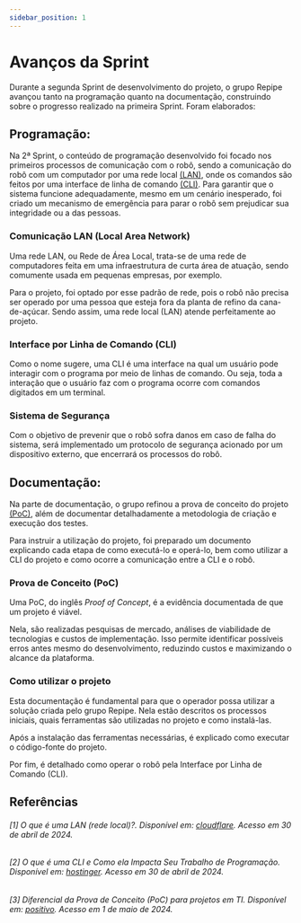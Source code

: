 ```yaml
---
sidebar_position: 1
---
```


# Avanços da Sprint

Durante a segunda Sprint de desenvolvimento do projeto, o grupo Repipe avançou tanto na programação quanto na documentação, construindo sobre o progresso realizado na primeira Sprint. Foram elaborados:

## Programação:

Na 2ª Sprint, o conteúdo de programação desenvolvido foi focado nos primeiros processos de comunicação com o robô, sendo a comunicação do robô com um computador por uma rede local [(LAN)](#1-o-que-é-uma-lan-rede-local-disponível-em--cloudflare-acesso-em-30-de-abril-de-2024), onde os comandos são feitos por uma interface de linha de comando [(CLI)](#2-o-que-é-uma-cli-e-como-ela-impacta-seu-trabalho-de-programação-disponível-em-hostinger). Para garantir que o sistema funcione adequadamente, mesmo em um cenário inesperado, foi criado um mecanismo de emergência para parar o robô sem prejudicar sua integridade ou a das pessoas.

### Comunicação LAN (Local Area Network)

Uma rede LAN, ou Rede de Área Local, trata-se de uma rede de computadores feita em uma infraestrutura de curta área de atuação, sendo comumente usada em pequenas empresas, por exemplo.

Para o projeto, foi optado por esse padrão de rede, pois o robô não precisa ser operado por uma pessoa que esteja fora da planta de refino da cana-de-açúcar. Sendo assim, uma rede local (LAN) atende perfeitamente ao projeto.

### Interface por Linha de Comando (CLI)

Como o nome sugere, uma CLI é uma interface na qual um usuário pode interagir com o programa por meio de linhas de comando. Ou seja, toda a interação que o usuário faz com o programa ocorre com comandos digitados em um terminal.

### Sistema de Segurança

Com o objetivo de prevenir que o robô sofra danos em caso de falha do sistema, será implementado um protocolo de segurança acionado por um dispositivo externo, que encerrará os processos do robô.

## Documentação:

Na parte de documentação, o grupo refinou a prova de conceito do projeto [(PoC)](#3-diferencial-da-prova-de-conceito-poc-para-projetos-em-ti-disponível-em-positivo-acesso-em-1-de-maio-de-2024), além de documentar detalhadamente a metodologia de criação e execução dos testes.

Para instruir a utilização do projeto, foi preparado um documento explicando cada etapa de como executá-lo e operá-lo, bem como utilizar a CLI do projeto e como ocorre a comunicação entre a CLI e o robô.

### Prova de Conceito (PoC)

Uma PoC, do inglês *Proof of Concept*, é a evidência documentada de que um projeto é viável.

Nela, são realizadas pesquisas de mercado, análises de viabilidade de tecnologias e custos de implementação. Isso permite identificar possíveis erros antes mesmo do desenvolvimento, reduzindo custos e maximizando o alcance da plataforma.

### Como utilizar o projeto

Esta documentação é fundamental para que o operador possa utilizar a solução criada pelo grupo Repipe. Nela estão descritos os processos iniciais, quais ferramentas são utilizadas no projeto e como instalá-las.

Após a instalação das ferramentas necessárias, é explicado como executar o código-fonte do projeto.

Por fim, é detalhado como operar o robô pela Interface por Linha de Comando (CLI).

## Referências

###### [1] O que é uma LAN (rede local)?. Disponível em: [cloudflare](https://www.cloudflare.com/pt-br/learning/network-layer/what-is-a-lan/). Acesso em 30 de abril de 2024.

###### [2] O que é uma CLI e Como ela Impacta Seu Trabalho de Programação. Disponível em: [hostinger](https://www.hostinger.com.br/tutoriais/o-que-e-cli). Acesso em 30 de abril de 2024.

###### [3] Diferencial da Prova de Conceito (PoC) para projetos em TI. Disponível em: [positivo](https://www.meupositivo.com.br/panoramapositivo/prova-de-conceito/). Acesso em 1 de maio de 2024.
